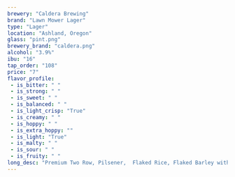 ```yaml
---
brewery: "Caldera Brewing"
brand: "Lawn Mower Lager"
type: "Lager"
location: "Ashland, Oregon"
glass: "pint.png"
brewery_brand: "caldera.png"
alcohol: "3.9%"
ibu: "16"
tap_order: "108"
price: "7"
flavor_profile:
 - is_bitter: " "
 - is_strong: " "
 - is_sweet: " "
 - is_balanced: " "
 - is_light_crisp: "True"
 - is_creamy: " "
 - is_hoppy: " "
 - is_extra_hoppy: ""
 - is_light: "True"
 - is_malty: " "
 - is_sour: " "
 - is_fruity: " "
long_desc: "Premium Two Row, Pilsener,  Flaked Rice, Flaked Barley with Willamette Hops"
---
```


